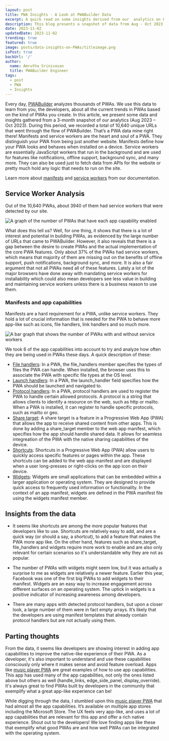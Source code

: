 ```yaml
---
layout: post
title: PWA Insights - A Look at PWABuilder Data
excerpt: A quick read on some insights derived from our  analytics on PWABuilder.com
description: This blog presents a snapshot of data from Aug - Oct 2023 of all the PWAs that have been through the flow of PWABuilder.com and what we can learn from them.
date: 2023-11-02
updatedDate: 2023-11-02
trending: true
featured: true
image: posts/data-insights-on-PWAs/titleimage.png
isPost: true
backUrl: '/'
author:
  name: Amrutha Srinivasan
  title: PWABuilder Engineer
tags:
  - post
  - PWA
  - Insights
---
```



Every day, [PWABuilder](https://pwabuilder.com/) analyzes thousands of PWAs. We use this data to learn from you, the developers, about all the current trends in PWAs based on the kind of PWAs you create. In this article, we present some data and insights gathered from a 3-month snapshot of our analytics (Aug 2023 – Oct 2023). 
During this period, we recorded a total of 10,640 unique URLs that went through the flow of PWABuilder. That’s a PWA data mine right there! 
Manifests and service workers are the heart and soul of a PWA. They distinguish your PWA from being just another website. Manifests define how your PWA looks and behaves when installed on a device. Service workers are essentially JavaScript workers that run in the background and are used for features like notifications, offline support, background sync, and many more. They can also be used just to fetch data from APIs for the website or pretty much hold any logic that needs to run on the site.

Learn more about [manifests](https://docs.pwabuilder.com/#/home/pwa-intro?id=web-app-manifests) and [service workers](https://docs.pwabuilder.com/#/home/sw-intro) from our documentation. 

## Service Worker Analysis

Out of the 10,640 PWAs, about 3940 of them had service workers that were detected by our site.
 
 ![A graph of the number of PWAs that have each app capability enabled](/posts/data-insights-on-PWAs/appcap.png)

What does this tell us? Well, for one thing, it shows that there is a lot of interest and potential in building PWAs, as evidenced by the large number of URLs that came to PWABuilder. However, it also reveals that there is a gap between the desire to create PWAs and the actual implementation of the core PWA features. Only about 37% of the PWAs had service workers, which means that  majority of them are missing out on the benefits of offline support, push notifications, background sync, and more. It is also a fair argument that not all PWAs need all of these features. Lately a lot of the major browsers have done away with mandating service workers for installability which could also mean developers see less value in building and maintaining service workers unless there is a business reason to use them.

### Manifests and app capabilities

Manifests are a hard requirement for a PWA, unlike service workers. They hold a lot of crucial information that is needed for the PWA to behave more app-like such as icons, file handlers, link handlers and so much more. 

 ![A bar graph that shows the number of PWAs with and without service workers](/posts/data-insights-on-PWAs/SW.png)

 We took 6 of the app capabilities into account to try and analyze how often they are being used in PWAs these days. A quick description of these:

 * [File handlers](https://developer.mozilla.org/docs/Web/Manifest/file_handlers):  In a PWA, the file_handlers member specifies the types of files the PWA can handle. When installed, the browser uses this to associate the PWA with specific file types at the OS level.
 * [Launch handlers](https://developer.mozilla.org/docs/Web/API/Launch_Handler_API): In a PWA, the launch_handler field specifies how the PWA should be launched and navigated to. 
 * [Protocol handlers](https://developer.mozilla.org/docs/Web/Manifest/protocol_handlers): In a PWA, protocol handlers are used to register the PWA to handle certain allowed protocols. A protocol is a string that allows clients to identify a resource on the web, such as http or mailto. When a PWA is installed, it can register to handle specific protocols, such as mailto or geo.
 * [Share target](https://docs.pwabuilder.com/#/home/native-features?id=web-share-api):  A share target is a feature in a Progressive Web App (PWA) that allows the app to receive shared content from other apps. This is done by adding a share_target member to the web app manifest, which specifies how the app should handle shared data. It allows for seamless integreation of the PWA with the native sharing capabilities of the device. 
 * [Shortcuts](https://docs.pwabuilder.com/#/home/native-features?id=shortcuts): Shortcuts in a Progressive Web App (PWA) allow users to quickly access specific features or pages within the app. These shortcuts can be added to the web app manifest and are displayed when a user long-presses or right-clicks on the app icon on their device.
 * [Widgets](https://learn.microsoft.com/en-us/microsoft-edge/progressive-web-apps-chromium/how-to/widgets): Widgets are small applications that can be embedded within a larger application or operating system. They are designed to provide quick access to frequently used information or functionality. In the context of an app manifest, widgets are defined in the PWA manifest file using the widgets manifest member.

## Insights from the data

* It seems like  shortcuts are among the more popular features that developers like to use. Shortcuts are relatively easy to add, and are a quick way (or should a say, a shortcut), to add a feature that makes the PWA more app like. On the other hand, features such as share_target, file_handlers and widgets require more work to enable and are also only relevant for certain scenarios so it's understandable why they are not as popular. 

* The number of PWAs with widgets might seem low, but it was actually a surprise to me as widgets are relatively a newer feature. Earlier this year, Facebook was one of the first big PWAs to add widgets to their manifest. Widgets are an easy way to increase engagement across different surfaces on an operating system. The uptick in widgets is a positive indicator of increasing awareness among developers. 

* There are many apps with detected protocol handlers, but upon a closer look, a large number of them were in fact empty arrays. It’s likely that the developers are using manifest templates that already contain protocol handlers but are not actually using them. 

 
## Parting thoughts

From the data, it seems like developers are showing interest in adding app capabilities to improve the native-like experience of their PWA. As a developer, it's also important to understand and use these capabilities consciously only where it makes sense and avoid feature overload. Apps like [music player PWA](https://xamuzik.com/) are great examples of how to use app capabilities. This app has used many of the app capabilities, not only the ones listed above but others as well (handle_links, edge_side_panel, display_override). It's always great to find PWAs built by developers in the community that exemplify what a great app-like experience can be!

While digging through the data, I stumbled upon this [music player PWA](https://xamuzik.com/) that had almost all the app capabilities. It’s available on multiple app stores including the Microsoft Store. The UX feels very app-like, and uses a lot of app capabilities that are relevant for this app and offer a rich native experience. Shout out to the developers! We love finding apps like these that exemplify what good PWAs are and how well PWAs can be integrated with the operating system. 